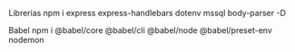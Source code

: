 Librerias
npm i express express-handlebars dotenv mssql body-parser -D

Babel 
npm i @babel/core @babel/cli @babel/node @babel/preset-env nodemon
